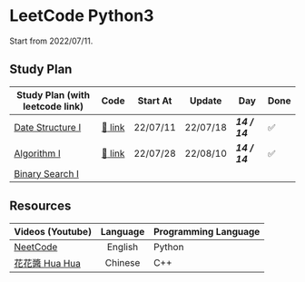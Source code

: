 # LeetCode Python3

Start from 2022/07/11.

## Study Plan

| Study Plan (with leetcode link)                                     |           Code           | Start At | Update   | Day           | Done               |
| ------------------------------------------------------------------- | :----------------------: | -------- | -------- | ------------- | ------------------ |
| [Date Structure I](https://leetcode.com/study-plan/data-structure/) |  [:link: link](./ds-1/)  | 22/07/11 | 22/07/18 | **_14 / 14_** | :white_check_mark: |
| [Algorithm I](https://leetcode.com/study-plan/algorithm/)           | [:link: link](./algo-1/) | 22/07/28 | 22/08/10 | **_14 / 14_** | :white_check_mark: |
| [Binary Search I](https://leetcode.com/study-plan/binary-search/)   |                          |          |          |               |                    |

## Resources

| Videos (Youtube)                                           | Language | Programming Language |
| ---------------------------------------------------------- | :------: | -------------------- |
| [NeetCode](https://www.youtube.com/c/NeetCode)             | English  | Python               |
| [花花醬 Hua Hua](https://www.youtube.com/c/HuaHuaLeetCode) | Chinese  | C++                  |

